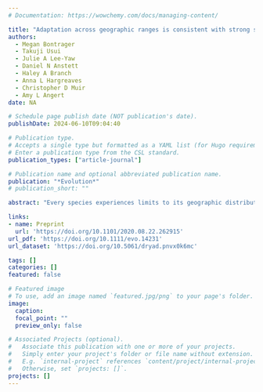 ```yaml
---
# Documentation: https://wowchemy.com/docs/managing-content/

title: "Adaptation across geographic ranges is consistent with strong selection in marginal climates and legacies of range expansion"
authors: 
  - Megan Bontrager
  - Takuji Usui
  - Julie A Lee-Yaw
  - Daniel N Anstett
  - Haley A Branch
  - Anna L Hargreaves
  - Christopher D Muir
  - Amy L Angert
date: NA

# Schedule page publish date (NOT publication's date).
publishDate: 2024-06-10T09:04:40

# Publication type.
# Accepts a single type but formatted as a YAML list (for Hugo requirements).
# Enter a publication type from the CSL standard.
publication_types: ["article-journal"]

# Publication name and optional abbreviated publication name.
publication: "*Evolution*"
# publication_short: ""

abstract: "Every species experiences limits to its geographic distribution. Some evolutionary models predict that populations at range edges are less well adapted to their local environments due to drift, expansion load, or swamping gene flow from the range interior. Alternatively, populations near range edges might be uniquely adapted to marginal environments. In this study, we use a database of transplant studies that quantify performance at broad geographic scales to test how local adaptation, site quality, and population quality change from spatial and climatic range centers toward edges. We find that populations from poleward edges perform relatively poorly, both on average across all sites (15"

links:
- name: Preprint
  url: 'https://doi.org/10.1101/2020.08.22.262915'
url_pdf: 'https://doi.org/10.1111/evo.14231'
url_dataset: 'https://doi.org/10.5061/dryad.pnvx0k6mc'

tags: []
categories: []
featured: false

# Featured image
# To use, add an image named `featured.jpg/png` to your page's folder. 
image:
  caption: 
  focal_point: ""
  preview_only: false

# Associated Projects (optional).
#   Associate this publication with one or more of your projects.
#   Simply enter your project's folder or file name without extension.
#   E.g. `internal-project` references `content/project/internal-project/index.md`.
#   Otherwise, set `projects: []`.
projects: []
---
```

